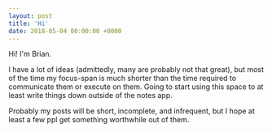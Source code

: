 ```yaml
---
layout: post
title: 'Hi'
date: 2018-05-04 00:00:00 +0000
---
```


Hi! I'm Brian.

I have a lot of ideas (admittedly, many are probably not that great), but most of the time my focus-span is much shorter than the 
time required to communicate them or execute on them. Going to start using this space to at least write things down outside 
of the notes app.

Probably my posts will be short, incomplete, and infrequent, but I hope at least a few ppl get something worthwhile out of them.